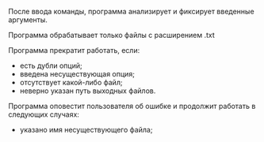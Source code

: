 После ввода команды, программа анализирует и фиксирует введенные аргументы.

Программа обрабатывает только файлы с расширением .txt

Программа прекратит работать, если:
- есть дубли опций;
- введена несуществующая опция;
- отсутствует какой-либо файл;
- неверно указан путь выходных файлов.

Программа оповестит пользователя об ошибке и продолжит работать в следующих
случаях:
- указано имя несуществующего файла;